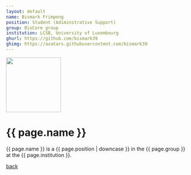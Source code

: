 ```yaml
---
layout: default
name: Bismark Frimpong
position: Student (Adiminstrative Support)
group: BioCore group
institution: LCSB, University of Luxembourg
ghurl: https://github.com/bismark39
ghimg: https://avatars.githubusercontent.com/bismark39
---
```


<a href="{{ page.ghurl }}"><img src="{{ page.ghimg }}" height="150px"/></a>

# {{ page.name }}

{{ page.name }} is a {{ page.position | downcase }} in the {{ page.group }} at the {{ page.institution }}.

<a href="{{ site.baseurl }}">back</a>
